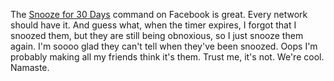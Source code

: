 The <a href="http://scripting.com/stories/2008/03/26/blockwithtimeoutForTwitter.html">Snooze for 30 Days</a> command on Facebook is great. Every network should have it. And guess what, when the timer expires, I forgot that I snoozed them, but they are still being obnoxious, so I just snooze them again. I'm soooo glad they can't tell when they've been snoozed. Oops I'm probably making all my friends think it's them. Trust me, it's not. We're cool. Namaste.
